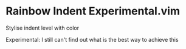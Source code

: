 # Rainbow Indent Experimental.vim

Stylise indent level with color

Experimental: I still can't find out what is the best way to achieve this
